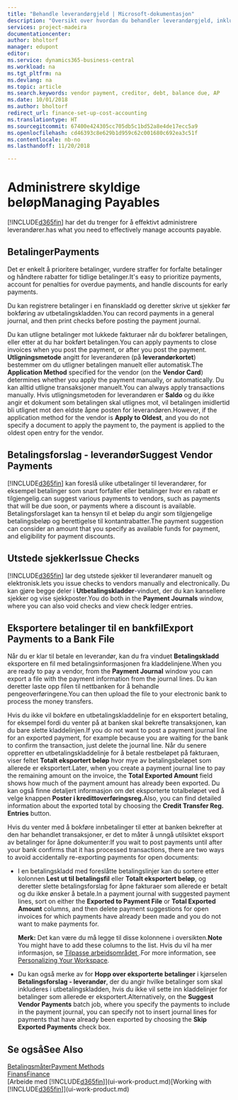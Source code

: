 ```yaml
---
title: "Behandle leverandørgjeld | Microsoft-dokumentasjon"
description: "Oversikt over hvordan du behandler leverandørgjeld, inkludert leverandørbetalinger, kreditorer, gjeld og forfalt saldo."
services: project-madeira
documentationcenter: 
author: bholtorf
manager: edupont
editor: 
ms.service: dynamics365-business-central
ms.workload: na
ms.tgt_pltfrm: na
ms.devlang: na
ms.topic: article
ms.search.keywords: vendor payment, creditor, debt, balance due, AP
ms.date: 10/01/2018
ms.author: bholtorf
redirect_url: finance-set-up-cost-accounting
ms.translationtype: HT
ms.sourcegitcommit: 67400e424305cc705db5c1bd52a8e4de17ecc5a9
ms.openlocfilehash: cd46393c8e629b1d959c62c001680c692ea3c51f
ms.contentlocale: nb-no
ms.lasthandoff: 11/20/2018

---
```

# <a name="managing-payables"></a><span data-ttu-id="ba85a-103">Administrere skyldige beløp</span><span class="sxs-lookup"><span data-stu-id="ba85a-103">Managing Payables</span></span>
[!INCLUDE[d365fin](includes/d365fin_md.md)] <span data-ttu-id="ba85a-104">har det du trenger for å effektivt administrere leverandører.</span><span class="sxs-lookup"><span data-stu-id="ba85a-104">has what you need to effectively manage accounts payable.</span></span>  

## <a name="payments"></a><span data-ttu-id="ba85a-105">Betalinger</span><span class="sxs-lookup"><span data-stu-id="ba85a-105">Payments</span></span>
<span data-ttu-id="ba85a-106">Det er enkelt å prioritere betalinger, vurdere straffer for forfalte betalinger og håndtere rabatter for tidlige betalinger.</span><span class="sxs-lookup"><span data-stu-id="ba85a-106">It's easy to prioritize payments, account for penalties for overdue payments, and handle discounts for early payments.</span></span>

<span data-ttu-id="ba85a-107">Du kan registrere betalinger i en finanskladd og deretter skrive ut sjekker før bokføring av utbetalingskladden.</span><span class="sxs-lookup"><span data-stu-id="ba85a-107">You can record payments in a general journal, and then print checks before posting the payment journal.</span></span>

<span data-ttu-id="ba85a-108">Du kan utligne betalinger mot lukkede fakturaer når du bokfører betalingen, eller etter at du har bokført betalingen.</span><span class="sxs-lookup"><span data-stu-id="ba85a-108">You can apply payments to close invoices when you post the payment, or after you post the payment.</span></span> <span data-ttu-id="ba85a-109">**Utligningsmetode** angitt for leverandøren (på **leverandørkortet**) bestemmer om du utligner betalingen manuelt eller automatisk.</span><span class="sxs-lookup"><span data-stu-id="ba85a-109">The **Application Method** specified for the vendor (on the **Vendor Card**) determines whether you apply the payment manually, or automatically.</span></span> <span data-ttu-id="ba85a-110">Du kan alltid utligne transaksjoner manuelt.</span><span class="sxs-lookup"><span data-stu-id="ba85a-110">You can always apply transactions manually.</span></span> <span data-ttu-id="ba85a-111">Hvis utligningsmetoden for leverandøren er **Saldo** og du ikke angir et dokument som betalingen skal utlignes mot, vil betalingen imidlertid bli utlignet mot den eldste åpne posten for leverandøren.</span><span class="sxs-lookup"><span data-stu-id="ba85a-111">However, if the application method for the vendor is **Apply to Oldest**, and you do not specify a document to apply the payment to, the payment is applied to the oldest open entry for the vendor.</span></span>

## <a name="suggest-vendor-payments"></a><span data-ttu-id="ba85a-112">Betalingsforslag - leverandør</span><span class="sxs-lookup"><span data-stu-id="ba85a-112">Suggest Vendor Payments</span></span>
[!INCLUDE[d365fin](includes/d365fin_md.md)] <span data-ttu-id="ba85a-113">kan foreslå ulike utbetalinger til leverandører, for eksempel betalinger som snart forfaller eller betalinger hvor en rabatt er tilgjengelig.</span><span class="sxs-lookup"><span data-stu-id="ba85a-113">can suggest various payments to vendors, such as payments that will be due soon, or payments where a discount is available.</span></span> <span data-ttu-id="ba85a-114">Betalingsforslaget kan ta hensyn til et beløp du angir som tilgjengelige betalingsbeløp og berettigelse til kontantrabatter.</span><span class="sxs-lookup"><span data-stu-id="ba85a-114">The payment suggestion can consider an amount that you specify as available funds for payment, and eligibility for payment discounts.</span></span>

## <a name="issue-checks"></a><span data-ttu-id="ba85a-115">Utstede sjekker</span><span class="sxs-lookup"><span data-stu-id="ba85a-115">Issue Checks</span></span>
[!INCLUDE[d365fin](includes/d365fin_md.md)] <span data-ttu-id="ba85a-116">lar deg utstede sjekker til leverandører manuelt og elektronisk.</span><span class="sxs-lookup"><span data-stu-id="ba85a-116">lets you issue checks to vendors manually and electronically.</span></span> <span data-ttu-id="ba85a-117">Du kan gjøre begge deler i **Utbetalingskladder**-vinduet, der du kan kansellere sjekker og vise sjekkposter.</span><span class="sxs-lookup"><span data-stu-id="ba85a-117">You do both in the **Payment Journals** window, where you can also void checks and view check ledger entries.</span></span>

## <a name="export-payments-to-a-bank-file"></a><span data-ttu-id="ba85a-118">Eksportere betalinger til en bankfil</span><span class="sxs-lookup"><span data-stu-id="ba85a-118">Export Payments to a Bank File</span></span>
<span data-ttu-id="ba85a-119">Når du er klar til betale en leverandør, kan du fra vinduet **Betalingskladd** eksportere en fil med betalingsinformasjonen fra kladdelinjene.</span><span class="sxs-lookup"><span data-stu-id="ba85a-119">When you are ready to pay a vendor, from the **Payment Journal** window you can export a file with the payment information from the journal lines.</span></span> <span data-ttu-id="ba85a-120">Du kan deretter laste opp filen til nettbanken for å behandle pengeoverføringene.</span><span class="sxs-lookup"><span data-stu-id="ba85a-120">You can then upload the file to your electronic bank to process the money transfers.</span></span>

<span data-ttu-id="ba85a-121">Hvis du ikke vil bokføre en utbetalingskladdelinje for en eksportert betaling, for eksempel fordi du venter på at banken skal bekrefte transaksjonen, kan du bare slette kladdelinjen.</span><span class="sxs-lookup"><span data-stu-id="ba85a-121">If you do not want to post a payment journal line for an exported payment, for example because you are waiting for the bank to confirm the transaction, just delete the journal line.</span></span> <span data-ttu-id="ba85a-122">Når du senere oppretter en utbetalingskladdelinje for å betale restbeløpet på fakturaen, viser feltet **Totalt eksportert beløp** hvor mye av betalingsbeløpet som allerede er eksportert.</span><span class="sxs-lookup"><span data-stu-id="ba85a-122">Later, when you create a payment journal line to pay the remaining amount on the invoice, the **Total Exported Amount** field shows how much of the payment amount has already been exported.</span></span> <span data-ttu-id="ba85a-123">Du kan også finne detaljert informasjon om det eksporterte totalbeløpet ved å velge knappen **Poster i kredittoverføringsreg.**</span><span class="sxs-lookup"><span data-stu-id="ba85a-123">Also, you can find detailed information about the exported total by choosing the **Credit Transfer Reg. Entries** button.</span></span>

<span data-ttu-id="ba85a-124">Hvis du venter med å bokføre innbetalinger til etter at banken bekrefter at den har behandlet transaksjoner, er det to måter å unngå utilsiktet eksport av betalinger for åpne dokumenter:</span><span class="sxs-lookup"><span data-stu-id="ba85a-124">If you wait to post payments until after your bank confirms that it has processed transactions, there are two ways to avoid accidentally re-exporting payments for open documents:</span></span>  

* <span data-ttu-id="ba85a-125">I en betalingskladd med foreslåtte betalingslinjer kan du sortere etter kolonnen **Lest ut til betalingsfil** eller **Totalt eksportert beløp**, og deretter slette betalingsforslag for åpne fakturaer som allerede er betalt og du ikke ønsker å betale.</span><span class="sxs-lookup"><span data-stu-id="ba85a-125">In a payment journal with suggested payment lines, sort on either the **Exported to Payment File** or **Total Exported Amount** columns, and then delete payment suggestions for open invoices for which payments have already been made and you do not want to make payments for.</span></span>

    <span data-ttu-id="ba85a-126">**Merk:** Det kan være du må legge til disse kolonnene i oversikten.</span><span class="sxs-lookup"><span data-stu-id="ba85a-126">**Note** You might have to add these columns to the list.</span></span> <span data-ttu-id="ba85a-127">Hvis du vil ha mer informasjon, se [Tilpasse arbeidsområdet ](ui-personalization-user.md).</span><span class="sxs-lookup"><span data-stu-id="ba85a-127">For more information, see [Personalizing Your Workspace](ui-personalization-user.md).</span></span>  
* <span data-ttu-id="ba85a-128">Du kan også merke av for **Hopp over eksporterte betalinger** i kjørselen **Betalingsforslag - leverandør**, der du angir hvilke betalinger som skal inkluderes i utbetalingskladden, hvis du ikke vil sette inn kladdelinjer for betalinger som allerede er eksportert.</span><span class="sxs-lookup"><span data-stu-id="ba85a-128">Alternatively, on the **Suggest Vendor Payments** batch job, where you specify the payments to include in the payment journal, you can specify not to insert journal lines for payments that have already been exported by choosing the **Skip Exported Payments** check box.</span></span>

## <a name="see-also"></a><span data-ttu-id="ba85a-129">Se også</span><span class="sxs-lookup"><span data-stu-id="ba85a-129">See Also</span></span>
[<span data-ttu-id="ba85a-130">Betalingsmåter</span><span class="sxs-lookup"><span data-stu-id="ba85a-130">Payment Methods</span></span>](finance-payment-methods.md)  
[<span data-ttu-id="ba85a-131">Finans</span><span class="sxs-lookup"><span data-stu-id="ba85a-131">Finance</span></span>](finance.md)  
<span data-ttu-id="ba85a-132">[Arbeide med [!INCLUDE[d365fin](includes/d365fin_md.md)]](ui-work-product.md)</span><span class="sxs-lookup"><span data-stu-id="ba85a-132">[Working with [!INCLUDE[d365fin](includes/d365fin_md.md)]](ui-work-product.md)</span></span>

